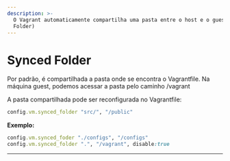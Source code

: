 ```yaml
---
description: >-
  O Vagrant automaticamente compartilha uma pasta entre o host e o guest (Synced
  Folder)
---
```


# Synced Folder

Por padrão, é compartilhada a pasta onde se encontra o Vagrantfile. Na máquina guest, podemos acessar a pasta pelo caminho /vagrant

A pasta compartilhada pode ser reconfigurada no Vagrantfile:

```ruby
config.vm.synced_folder "src/", "/public"
```

**Exemplo:**

```ruby
config.vm.synced_foder "./configs", "/configs"
config.vm.synced_folder ".", "/vagrant", disable:true
```

***
